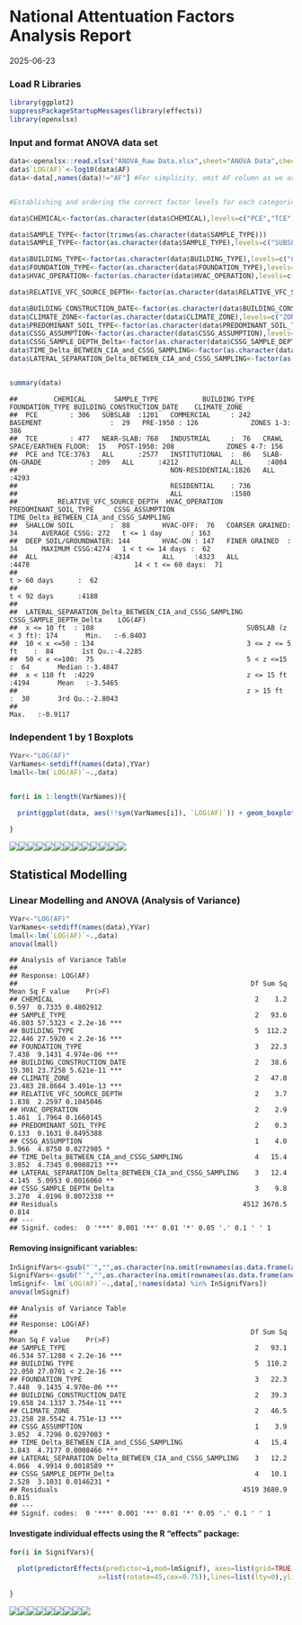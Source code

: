 National Attentuation Factors Analysis Report
================
2025-06-23

### Load R Libraries

``` r
library(ggplot2)
suppressPackageStartupMessages(library(effects))
library(openxlsx)
```

### Input and format ANOVA data set

``` r
data<-openxlsx::read.xlsx("ANOVA_Raw Data.xlsx",sheet="ANOVA Data",check.names=FALSE,sep.names = "_")
data$`LOG(AF)`<-log10(data$AF)
data<-data[,names(data)!="AF"] #For simplicity, omit AF column as we are modelling log_10(AF).


#Establishing and ordering the correct factor levels for each categorical variable. 

data$CHEMICAL<-factor(as.character(data$CHEMICAL),levels=c("PCE","TCE","PCE and TCE"))

data$SAMPLE_TYPE<-factor(trimws(as.character(data$SAMPLE_TYPE)))
data$SAMPLE_TYPE<-factor(as.character(data$SAMPLE_TYPE),levels=c("SUBSLAB","NEAR-SLAB","ALL"))

data$BUILDING_TYPE<-factor(as.character(data$BUILDING_TYPE),levels=c("COMMERCIAL","INDUSTRIAL","INSTITUTIONAL","NON-RESIDENTIAL","RESIDENTIAL","ALL"))
data$FOUNDATION_TYPE<-factor(as.character(data$FOUNDATION_TYPE),levels=c("BASEMENT","CRAWL SPACE/EARTHEN FLOOR","SLAB-ON-GRADE","ALL"))
data$HVAC_OPERATION<-factor(as.character(data$HVAC_OPERATION),levels=c("HVAC-OFF","HVAC-ON","ALL"))

data$RELATIVE_VFC_SOURCE_DEPTH<-factor(as.character(data$RELATIVE_VFC_SOURCE_DEPTH),levels=c("SHALLOW SOIL","DEEP SOIL/GROUNDWATER","ALL"))

data$BUILDING_CONSTRUCTION_DATE<-factor(as.character(data$BUILDING_CONSTRUCTION_DATE),levels=c("PRE-1950","POST-1950","ALL"))
data$CLIMATE_ZONE<-factor(as.character(data$CLIMATE_ZONE),levels=c("ZONES 1-3","ZONES 4-7","ALL"))
data$PREDOMINANT_SOIL_TYPE<-factor(as.character(data$PREDOMINANT_SOIL_TYPE),levels=c("COARSER GRAINED","FINER GRAINED","ALL"))
data$CSSG_ASSUMPTION<-factor(as.character(data$CSSG_ASSUMPTION),levels=c("AVERAGE CSSG","MAXIMUM CSSG"))
data$CSSG_SAMPLE_DEPTH_Delta<-factor(as.character(data$CSSG_SAMPLE_DEPTH_Delta),levels=c("SUBSLAB (z < 3 ft)","3 <= z <= 5 ft","5 < z <=15","z <= 15 ft","z > 15 ft"))
data$TIME_Delta_BETWEEN_CIA_and_CSSG_SAMPLING<-factor(as.character(data$TIME_Delta_BETWEEN_CIA_and_CSSG_SAMPLING),levels=c("t <= 1 day","1 < t <= 14 days","14 < t <= 60 days","t > 60 days","t < 92 days"))
data$LATERAL_SEPARATION_Delta_BETWEEN_CIA_and_CSSG_SAMPLING<-factor(as.character(data$LATERAL_SEPARATION_Delta_BETWEEN_CIA_and_CSSG_SAMPLING),levels=c("x <= 10 ft","10 < x <=50","50 < x <=100","x < 110 ft"))


summary(data)
```

    ##         CHEMICAL       SAMPLE_TYPE           BUILDING_TYPE                   FOUNDATION_TYPE BUILDING_CONSTRUCTION_DATE    CLIMATE_ZONE 
    ##  PCE        : 306   SUBSLAB  :1201   COMMERCIAL     : 242   BASEMENT                 :  29   PRE-1950 : 126             ZONES 1-3: 386  
    ##  TCE        : 477   NEAR-SLAB: 768   INDUSTRIAL     :  76   CRAWL SPACE/EARTHEN FLOOR:  15   POST-1950: 208             ZONES 4-7: 156  
    ##  PCE and TCE:3763   ALL      :2577   INSTITUTIONAL  :  86   SLAB-ON-GRADE            : 209   ALL      :4212             ALL      :4004  
    ##                                      NON-RESIDENTIAL:1826   ALL                      :4293                                              
    ##                                      RESIDENTIAL    : 736                                                                               
    ##                                      ALL            :1580                                                                               
    ##          RELATIVE_VFC_SOURCE_DEPTH  HVAC_OPERATION     PREDOMINANT_SOIL_TYPE     CSSG_ASSUMPTION TIME_Delta_BETWEEN_CIA_and_CSSG_SAMPLING
    ##  SHALLOW SOIL         :  88        HVAC-OFF:  76   COARSER GRAINED:  34      AVERAGE CSSG: 272   t <= 1 day       : 163                  
    ##  DEEP SOIL/GROUNDWATER: 144        HVAC-ON : 147   FINER GRAINED  :  34      MAXIMUM CSSG:4274   1 < t <= 14 days :  62                  
    ##  ALL                  :4314        ALL     :4323   ALL            :4478                          14 < t <= 60 days:  71                  
    ##                                                                                                  t > 60 days      :  62                  
    ##                                                                                                  t < 92 days      :4188                  
    ##                                                                                                                                          
    ##  LATERAL_SEPARATION_Delta_BETWEEN_CIA_and_CSSG_SAMPLING       CSSG_SAMPLE_DEPTH_Delta    LOG(AF)       
    ##  x <= 10 ft  : 108                                      SUBSLAB (z < 3 ft): 174       Min.   :-6.8403  
    ##  10 < x <=50 : 134                                      3 <= z <= 5 ft    :  84       1st Qu.:-4.2285  
    ##  50 < x <=100:  75                                      5 < z <=15        :  64       Median :-3.4847  
    ##  x < 110 ft  :4229                                      z <= 15 ft        :4194       Mean   :-3.5465  
    ##                                                         z > 15 ft         :  30       3rd Qu.:-2.8043  
    ##                                                                                       Max.   :-0.9117

### Independent 1 by 1 Boxplots

``` r
YVar<-"LOG(AF)"
VarNames<-setdiff(names(data),YVar)
lmall<-lm(`LOG(AF)`~.,data)


for(i in 1:length(VarNames)){

  print(ggplot(data, aes(!!sym(VarNames[i]), `LOG(AF)`)) + geom_boxplot(fill = 'grey')+ theme(axis.text.x = element_text(angle = 45, vjust = 1, hjust = 1)))
  
}
```

![](NAF_Analysis_Report_files/figure-gfm/boxplot-1.png)<!-- -->![](NAF_Analysis_Report_files/figure-gfm/boxplot-2.png)<!-- -->![](NAF_Analysis_Report_files/figure-gfm/boxplot-3.png)<!-- -->![](NAF_Analysis_Report_files/figure-gfm/boxplot-4.png)<!-- -->![](NAF_Analysis_Report_files/figure-gfm/boxplot-5.png)<!-- -->![](NAF_Analysis_Report_files/figure-gfm/boxplot-6.png)<!-- -->![](NAF_Analysis_Report_files/figure-gfm/boxplot-7.png)<!-- -->![](NAF_Analysis_Report_files/figure-gfm/boxplot-8.png)<!-- -->![](NAF_Analysis_Report_files/figure-gfm/boxplot-9.png)<!-- -->![](NAF_Analysis_Report_files/figure-gfm/boxplot-10.png)<!-- -->![](NAF_Analysis_Report_files/figure-gfm/boxplot-11.png)<!-- -->![](NAF_Analysis_Report_files/figure-gfm/boxplot-12.png)<!-- -->![](NAF_Analysis_Report_files/figure-gfm/boxplot-13.png)<!-- -->

## Statistical Modelling

### Linear Modelling and ANOVA (Analysis of Variance)

``` r
YVar<-"LOG(AF)"
VarNames<-setdiff(names(data),YVar)
lmall<-lm(`LOG(AF)`~.,data)
anova(lmall)
```

    ## Analysis of Variance Table
    ## 
    ## Response: LOG(AF)
    ##                                                          Df Sum Sq Mean Sq F value    Pr(>F)    
    ## CHEMICAL                                                  2    1.2   0.597  0.7335 0.4802912    
    ## SAMPLE_TYPE                                               2   93.6  46.803 57.5323 < 2.2e-16 ***
    ## BUILDING_TYPE                                             5  112.2  22.446 27.5920 < 2.2e-16 ***
    ## FOUNDATION_TYPE                                           3   22.3   7.438  9.1431 4.974e-06 ***
    ## BUILDING_CONSTRUCTION_DATE                                2   38.6  19.301 23.7258 5.621e-11 ***
    ## CLIMATE_ZONE                                              2   47.0  23.483 28.8664 3.491e-13 ***
    ## RELATIVE_VFC_SOURCE_DEPTH                                 2    3.7   1.838  2.2597 0.1045046    
    ## HVAC_OPERATION                                            2    2.9   1.461  1.7964 0.1660145    
    ## PREDOMINANT_SOIL_TYPE                                     2    0.3   0.133  0.1631 0.8495388    
    ## CSSG_ASSUMPTION                                           1    4.0   3.966  4.8750 0.0272985 *  
    ## TIME_Delta_BETWEEN_CIA_and_CSSG_SAMPLING                  4   15.4   3.852  4.7345 0.0008213 ***
    ## LATERAL_SEPARATION_Delta_BETWEEN_CIA_and_CSSG_SAMPLING    3   12.4   4.145  5.0953 0.0016060 ** 
    ## CSSG_SAMPLE_DEPTH_Delta                                   3    9.8   3.270  4.0196 0.0072338 ** 
    ## Residuals                                              4512 3670.5   0.814                      
    ## ---
    ## Signif. codes:  0 '***' 0.001 '**' 0.01 '*' 0.05 '.' 0.1 ' ' 1

#### Removing insignificant variables:

``` r
InSignifVars<-gsub("`","",as.character(na.omit(rownames(as.data.frame(anova(lmall)))[as.vector(as.data.frame(anova(lmall))["Pr(>F)"]>0.05)])))
SignifVars<-gsub("`","",as.character(na.omit(rownames(as.data.frame(anova(lmall)))[as.vector(as.data.frame(anova(lmall))["Pr(>F)"]<0.05)])))
lmSignif<- lm(`LOG(AF)`~.,data[,!names(data) %in% InSignifVars])
anova(lmSignif)
```

    ## Analysis of Variance Table
    ## 
    ## Response: LOG(AF)
    ##                                                          Df Sum Sq Mean Sq F value    Pr(>F)    
    ## SAMPLE_TYPE                                               2   93.1  46.534 57.1288 < 2.2e-16 ***
    ## BUILDING_TYPE                                             5  110.2  22.050 27.0701 < 2.2e-16 ***
    ## FOUNDATION_TYPE                                           3   22.3   7.448  9.1435 4.970e-06 ***
    ## BUILDING_CONSTRUCTION_DATE                                2   39.3  19.658 24.1337 3.754e-11 ***
    ## CLIMATE_ZONE                                              2   46.5  23.258 28.5542 4.751e-13 ***
    ## CSSG_ASSUMPTION                                           1    3.9   3.852  4.7296 0.0297003 *  
    ## TIME_Delta_BETWEEN_CIA_and_CSSG_SAMPLING                  4   15.4   3.843  4.7177 0.0008466 ***
    ## LATERAL_SEPARATION_Delta_BETWEEN_CIA_and_CSSG_SAMPLING    3   12.2   4.066  4.9914 0.0018589 ** 
    ## CSSG_SAMPLE_DEPTH_Delta                                   4   10.1   2.528  3.1031 0.0146231 *  
    ## Residuals                                              4519 3680.9   0.815                      
    ## ---
    ## Signif. codes:  0 '***' 0.001 '**' 0.01 '*' 0.05 '.' 0.1 ' ' 1

#### Investigate individual effects using the R “effects” package:

``` r
for(i in SignifVars){

  plot(predictorEffects(predictor=i,mod=lmSignif), axes=list(grid=TRUE,
                      x=list(rotate=45,cex=0.75)),lines=list(lty=0),ylim=c(-4.5,-2))
  
}
```

![](NAF_Analysis_Report_files/figure-gfm/Stamod4-1.png)<!-- -->![](NAF_Analysis_Report_files/figure-gfm/Stamod4-2.png)<!-- -->![](NAF_Analysis_Report_files/figure-gfm/Stamod4-3.png)<!-- -->![](NAF_Analysis_Report_files/figure-gfm/Stamod4-4.png)<!-- -->![](NAF_Analysis_Report_files/figure-gfm/Stamod4-5.png)<!-- -->![](NAF_Analysis_Report_files/figure-gfm/Stamod4-6.png)<!-- -->![](NAF_Analysis_Report_files/figure-gfm/Stamod4-7.png)<!-- -->![](NAF_Analysis_Report_files/figure-gfm/Stamod4-8.png)<!-- -->![](NAF_Analysis_Report_files/figure-gfm/Stamod4-9.png)<!-- -->

